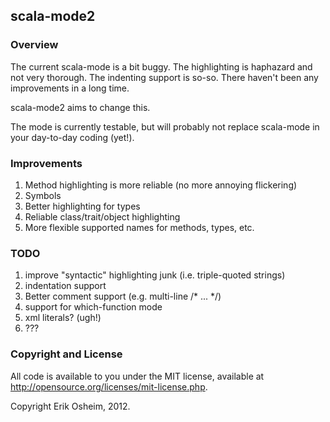 ## scala-mode2

### Overview

The current scala-mode is a bit buggy. The highlighting is haphazard and not
very thorough. The indenting support is so-so. There haven't been any
improvements in a long time.

scala-mode2 aims to change this.

The mode is currently testable, but will probably not replace scala-mode in
your day-to-day coding (yet!).

### Improvements

  1. Method highlighting is more reliable (no more annoying flickering)
  2. Symbols
  3. Better highlighting for types
  4. Reliable class/trait/object highlighting
  5. More flexible supported names for methods, types, etc.

### TODO

  1. improve "syntactic" highlighting junk (i.e. triple-quoted strings)
  2. indentation support
  3. Better comment support (e.g. multi-line /* ... */)
  4. support for which-function mode
  5. xml literals? (ugh!)
  6. ???

### Copyright and License

All code is available to you under the MIT license, available at
http://opensource.org/licenses/mit-license.php. 

Copyright Erik Osheim, 2012.
